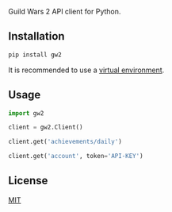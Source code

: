 Guild Wars 2 API client for Python.

## Installation

```sh
pip install gw2
```

It is recommended to use a [virtual environment].

## Usage

```py
import gw2

client = gw2.Client()

client.get('achievements/daily')

client.get('account', token='API-KEY')
```

## License

[MIT][license]

[license]: /LICENSE
[virtual environment]: https://docs.python.org/3/library/venv.html
